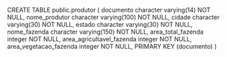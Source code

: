 CREATE TABLE public.produtor
(
documento character varying(14) NOT NULL,
nome_produtor character varying(100) NOT NULL,
cidade character varying(30) NOT NULL,
estado character varying(30) NOT NULL,
nome_fazenda character varying(150) NOT NULL,
area_total_fazenda integer NOT NULL,
area_agricultavel_fazenda integer NOT NULL,
area_vegetacao_fazenda integer NOT NULL,
PRIMARY KEY (documento)
)
